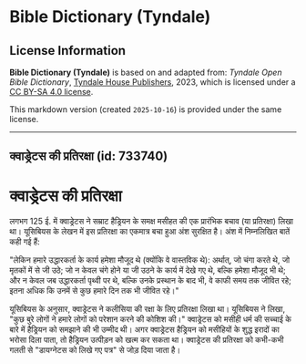 # Bible Dictionary (Tyndale)

## License Information

**Bible Dictionary (Tyndale)** is based on and adapted from: _Tyndale Open Bible Dictionary_, [Tyndale House Publishers](https://tyndaleopenresources.com/), 2023, which is licensed under a [CC BY-SA 4.0 license](https://creativecommons.org/licenses/by-sa/4.0/legalcode.en).

This markdown version (created `2025-10-16`) is provided under the same license.



--------------------------------

## क्वाड्रेटस की प्रतिरक्षा (id: 733740)

क्वाड्रेटस की प्रतिरक्षा
========================

लगभग 125 ई. में क्वाड्रेटस ने सम्राट हैड्रियन के समक्ष मसीहत की एक प्रारंभिक बचाव (या प्रतिरक्षा) लिखा था। यूसिबियस के लेखन में इस प्रतिरक्षा का एकमात्र बचा हुआ अंश सुरक्षित है। अंश में निम्नलिखित बातें कही गई हैं:

"लेकिन हमारे उद्धारकर्ता के कार्य हमेशा मौजूद थे (क्योंकि वे वास्तविक थे): अर्थात्, जो चंगा करते थे, जो मृतकों में से जी उठे; जो न केवल चंगे होने या जी उठने के कार्य में देखे गए थे, बल्कि हमेशा मौजूद भी थे; और न केवल जब उद्धारकर्ता पृथ्वी पर थे, बल्कि उनके प्रस्थान के बाद भी, वे काफी समय तक जीवित रहे; इतना अधिक कि उनमें से कुछ हमारे दिन तक भी जीवित रहे।"

यूसिबियस के अनुसार, क्वाड्रेटस ने कलीसिया की रक्षा के लिए प्रतिरक्षा लिखा था। यूसिबियस ने लिखा, "कुछ बुरे लोगों ने हमारे लोगों को परेशान करने की कोशिश की।" क्वाड्रेटस को मसीही धर्म की सच्चाई के बारे में हैड्रियन को समझाने की भी उम्मीद थी। अगर क्वाड्रेटस हैड्रियन को मसीहियों के शुद्ध इरादों का भरोसा दिला पाता, तो हैड्रियन उत्पीड़न को खत्म कर सकता था। क्वाड्रेटस की प्रतिरक्षा को कभी\-कभी गलती से "डायग्नेटस को लिखे गए पत्र" से जोड़ दिया जाता है।


